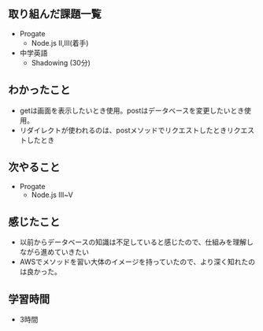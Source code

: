 ## 取り組んだ課題一覧
- Progate
  - Node.js Ⅱ,Ⅲ(着手)
- 中学英語
  - Shadowing (30分)
## わかったこと
- getは画面を表示したいとき使用。postはデータベースを変更したいとき使用。
- リダイレクトが使われるのは、postメソッドでリクエストしたときリクエストしたとき
## 次やること
- Progate
  - Node.js Ⅲ~Ⅴ
## 感じたこと
- 以前からデータベースの知識は不足していると感じたので、仕組みを理解しながら進めていきたい
- AWSでメソッドを習い大体のイメージを持っていたので、より深く知れたのは良かった。
## 学習時間
- 3時間
